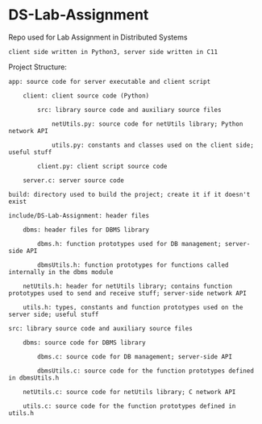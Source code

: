 # DS-Lab-Assignment
Repo used for Lab Assignment in Distributed Systems

    client side written in Python3, server side written in C11

Project Structure:

    app: source code for server executable and client script

        client: client source code (Python)
    
            src: library source code and auxiliary source files
    
                netUtils.py: source code for netUtils library; Python network API
            
                utils.py: constants and classes used on the client side; useful stuff

            client.py: client script source code

        server.c: server source code

    build: directory used to build the project; create it if it doesn't exist

    include/DS-Lab-Assignment: header files

        dbms: header files for DBMS library

            dbms.h: function prototypes used for DB management; server-side API

            dbmsUtils.h: function prototypes for functions called internally in the dbms module
 
        netUtils.h: header for netUtils library; contains function prototypes used to send and receive stuff; server-side network API

        utils.h: types, constants and function prototypes used on the server side; useful stuff

    src: library source code and auxiliary source files

        dbms: source code for DBMS library
    
            dbms.c: source code for DB management; server-side API
    
            dbmsUtils.c: source code for the function prototypes defined in dbmsUtils.h
     
        netUtils.c: source code for netUtils library; C network API
    
        utils.c: source code for the function prototypes defined in utils.h
